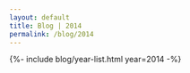 ```yaml
---
layout: default
title: Blog | 2014
permalink: /blog/2014
---
```


{%- include blog/year-list.html year=2014 -%}